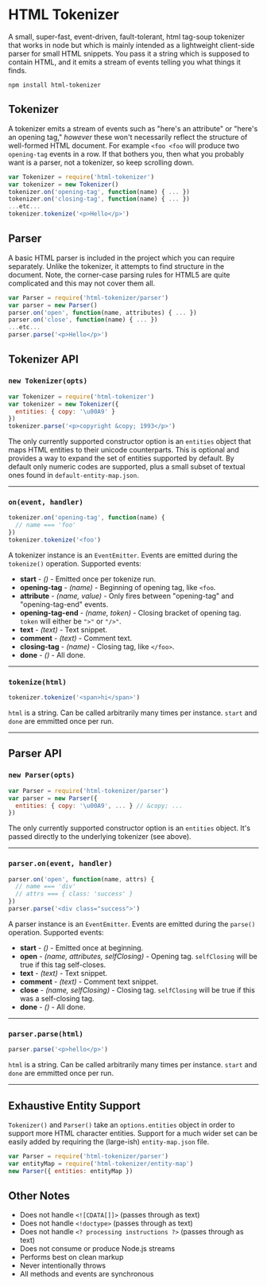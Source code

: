 # HTML Tokenizer

A small, super-fast, event-driven, fault-tolerant, html tag-soup tokenizer that works in node but which is mainly intended as a lightweight client-side parser for small HTML snippets.
You pass it a string which is supposed to contain HTML, and it emits a stream of events telling you what things it finds.

```
npm install html-tokenizer
```

## Tokenizer

A tokenizer emits a stream of events such as "here's an attribute" or "here's an opening tag," *however* these won't necessarily reflect the structure of well-formed HTML document.
For example `<foo <foo` will produce two `opening-tag` events in a row.
If that bothers you, then what you probably want is a parser, not a tokenizer, so keep scrolling down.

```js
var Tokenizer = require('html-tokenizer')
var tokenizer = new Tokenizer()
tokenizer.on('opening-tag', function(name) { ... })
tokenizer.on('closing-tag', function(name) { ... })
...etc...
tokenizer.tokenize('<p>Hello</p>')
```

## Parser

A basic HTML parser is included in the project which you can require separately.
Unlike the tokenizer, it attempts to find structure in the document.
Note, the corner-case parsing rules for HTML5 are quite complicated and this may not cover them all.

```js
var Parser = require('html-tokenizer/parser')
var parser = new Parser()
parser.on('open', function(name, attributes) { ... })
parser.on('close', function(name) { ... })
...etc...
parser.parse('<p>Hello</p>')
```

## Tokenizer API

### `new Tokenizer(opts)`

```js
var Tokenizer = require('html-tokenizer')
var tokenizer = new Tokenizer({
  entities: { copy: '\u00A9' }
})
tokenizer.parse('<p>copyright &copy; 1993</p>')
```

The only currently supported constructor option is an `entities` object that maps HTML entities to their unicode counterparts.
This is optional and provides a way to expand the set of entities supported by default.
By default only numeric codes are supported, plus a small subset of textual ones found in `default-entity-map.json`.

--------

### `on(event, handler)`

```js
tokenizer.on('opening-tag', function(name) {
  // name === 'foo'
})
tokenizer.tokenize('<foo')
```

A tokenizer instance is an `EventEmitter`.
Events are emitted during the `tokenize()` operation.
Supported events:

 * **start**           - *()*            - Emitted once per tokenize run.
 * **opening-tag**     - *(name)*        - Beginning of opening tag, like `<foo`.
 * **attribute**       - *(name, value)* - Only fires between "opening-tag" and "opening-tag-end" events.
 * **opening-tag-end** - *(name, token)* - Closing bracket of opening tag. `token` will either be `">"` or `"/>"`.
 * **text**            - *(text)*        - Text snippet.
 * **comment**         - *(text)*        - Comment text.
 * **closing-tag**     - *(name)*        - Closing tag, like `</foo>`.
 * **done**            - *()*            - All done.

--------

### `tokenize(html)`

```js
tokenizer.tokenize('<span>hi</span>')
```

`html` is a string.
Can be called arbitrarily many times per instance.
`start` and `done` are emmitted once per run.

--------

## Parser API

### `new Parser(opts)`

```js
var Parser = require('html-tokenizer/parser')
var parser = new Parser({
  entities: { copy: '\u00A9', ... } // &copy; ...
})
```

The only currently supported constructor option is an `entities` object.
It's passed directly to the underlying tokenizer (see above).

--------

### `parser.on(event, handler)`

```js
parser.on('open', function(name, attrs) {
  // name === 'div'
  // attrs === { class: 'success' }
})
parser.parse('<div class="success">')
```

A parser instance is an `EventEmitter`.
Events are emitted during the `parse()` operation.
Supported events:

 * **start**   - *()*                              - Emitted once at beginning.
 * **open**    - *(name, attributes, selfClosing)* - Opening tag. `selfClosing` will be true if this tag self-closes.
 * **text**    - *(text)*                          - Text snippet.
 * **comment** - *(text)*                          - Comment text snippet.
 * **close**   - *(name, selfClosing)*             - Closing tag. `selfClosing` will be true if this was a self-closing tag.
 * **done**    - *()*                              - All done.

--------

### `parser.parse(html)`

```js
parser.parse('<p>hello</p>')
```

`html` is a string.
Can be called arbitrarily many times per instance.
`start` and `done` are emmitted once per run.

--------

## Exhaustive Entity Support

`Tokenizer()` and `Parser()` take an `options.entities` object in order to support more HTML character entities.
Support for a much wider set can be easily added by requiring the (large-ish) `entity-map.json` file.

```js
var Parser = require('html-tokenizer/parser')
var entityMap = require('html-tokenizer/entity-map')
new Parser({ entities: entityMap })
```

## Other Notes

 * Does not handle `<![CDATA[]]>` (passes through as text)
 * Does not handle `<!doctype>` (passes through as text)
 * Does not handle `<? processing instructions ?>` (passes through as text)
 * Does not consume or produce Node.js streams
 * Performs best on clean markup
 * Never intentionally throws
 * All methods and events are synchronous
